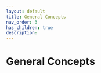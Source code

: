 ```yaml
---
layout: default
title: General Concepts
nav_order: 3
has_children: true
description: 
---
```


# General Concepts